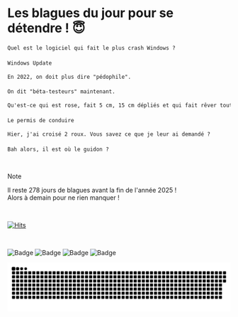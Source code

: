 
<h1>Les blagues du jour pour se détendre ! 😇</h1>

```diff
Quel est le logiciel qui fait le plus crash Windows ?

Windows Update
```

```diff
En 2022, on doit plus dire "pédophile".

On dit "béta-testeurs" maintenant.
```

```diff
Qu'est-ce qui est rose, fait 5 cm, 15 cm dépliés et qui fait rêver toutes les filles de 18 ans ?

Le permis de conduire
```

```diff
Hier, j'ai croisé 2 roux. Vous savez ce que je leur ai demandé ?

Bah alors, il est où le guidon ?
```

<br/>

> [!NOTE]
> Il reste 278 jours de blagues avant la fin de l'année 2025 ! <br/>
> Alors à demain pour ne rien manquer !

<br/>


[![Hits](https://hits.seeyoufarm.com/api/count/incr/badge.svg?url=https%3A%2F%2Fgithub.com%2FClems02%2Fhit-counter&count_bg=%23003E80&title_bg=%235C9FE1&icon=powershell.svg&icon_color=%23FFFFFF&title=Visite&edge_flat=false)](https://hits.seeyoufarm.com)


<br/>


![Badge](https://img.shields.io/badge/Last%20updated%20on-white?style=for-the-badge&logo=clockify)   ![Badge](https://img.shields.io/badge/29/03-white?style=for-the-badge) ![Badge](https://img.shields.io/badge/at-white?style=for-the-badge) ![Badge](https://img.shields.io/badge/03:08-white?style=for-the-badge)


<p align="center">
 <img width="1000" src="assets/github-snake.svg" alt="snake"/>
</p>
